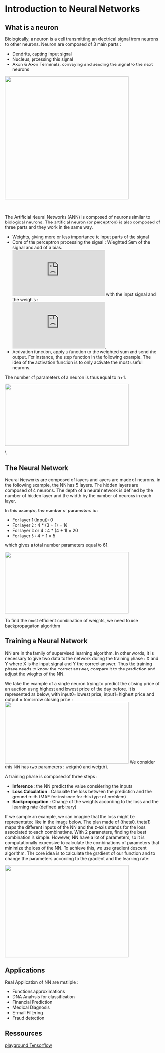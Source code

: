 # Introduction to Neural Networks

## What is a neuron

Biologically, a neuron is a cell transmitting an electrical signal from neurons to other neurons. Neuron are composed of 3 main parts :

*  Dendrits, capting input signal
*  Nucleus, prcessing this signal
*  Axon & Axon Terminals, conveying and sending the signal to the next neurons

<img src="https://upload.wikimedia.org/wikipedia/commons/4/44/Neuron3.png" width="400" height="é00">

\
\
The Artificial Neural Networks (ANN) is composed of neurons similar to biological neurons. The artificial neuron (or perceptron) is also composed of three parts and they work in the same way. 

* Weights, giving more or less importance to input parts of the signal
* Core of the perceptron processing the signal : Wieghted Sum of the signal and add of a bias. 
\
![equation](https://latex.codecogs.com/gif.latex?WS%20%3D%20X%5E%7BT%7D.W%20&plus;%20w_%7B0%7D)
with  the input signal and the weights :\
![equation](https://latex.codecogs.com/gif.latex?X%3D%5Cbegin%7Bpmatrix%7D%20x_%7B1%7D%5C%5C%20x_%7B2%7D%5C%5C%20...%5C%5C%20x_%7Bn%7D%20%5Cend%7Bpmatrix%7D%20and%20%5C%3B%20W%3D%5Cbegin%7Bpmatrix%7D%20w_%7B1%7D%5C%5C%20w_%7B2%7D%5C%5C%20...%5C%5C%20w_%7Bn%7D%20%5Cend%7Bpmatrix%7D).
* Activation function, apply a function to the weighted sum and send the output. For instance, the step function in the following example. The idea of the activation function is to only activate the most useful neurons.

The number of parameters of a neuron is thus equal to n+1.

<img src="https://images.deepai.org/glossary-terms/perceptron-6168423.jpg" width="400" height="200">


\
## The Neural Network

Neural Networks are composed of layers and layers are made of neurons. In the following example, the NN has 5 layers. The hidden layers are composed of 4 neurons. The depth of a neural network is defined by the number of hidden layer and the width by the number of neurons in each layer. 

In this example, the number of parameters is :
* For layer 1 (Input): 0
* For layer 2 : 4 * (3 + 1) = 16
* For layer 3 or 4 : 4 * (4 + 1) = 20
* For layer 5 : 4 + 1 = 5

which gives a total number parameters equal to 61.

<img src="https://i.pinimg.com/originals/b0/81/89/b08189699368cf0b71eed9931ee70881.png" width="400" height="200">

To find the most efficient combination of weights, we need to use backpropagation algorithm

## Training a Neural Network

NN are in the family of supervised learning algorithm. In other words, it is necessary to give two data to the network during the training phase : X and Y where X is the input signal and Y the correct answer. Thus the training phase needs to know the correct answer, compare it to the prediction and adjust the wieghts of the NN.

We take the example of a single neuron trying to predict the closing price of an auction using highest and lowest price of the day before. It is represented as below, with input0=lowest price, input1=highest price and output = tomorrow closing price :
<img src="https://www.allaboutcircuits.com/uploads/thumbnails/how-to-perform-classification-using-a-neural-network-a-simple-perceptron-example_rk_aac_image1.jpg" width="400" height="200">
We consider this NN has two parameters : weigth0 and weigth1.

A training phase is composed of three steps :
* **Inference** : the NN predict the value considering the inputs
* **Loss Calculation** : Calcualte the loss between the prediction and the ground truth (MAE for instance for this type of problem)
* **Backpropagation** : Change of the weights according to the loss and the learning rate (defined arbitrary)

If we sample an example, we can imagine that the loss might be representated like in the image below. The plan made of (theta0, theta1) maps the different inputs of the NN and the z-axis stands for the loss associated to each combinations. With 2 parameters, finding the best combination is simple. However, NN have a lot of parameters, so it is computationally expensive to calculate the combinations of parameters that minimize the loss of the NN. To achieve this, we use gradient descent algorithm. The core idea is to calculate the gradient of our function and to change the parameters according to the gradient and the learning rate: 

<img src="https://miro.medium.com/max/2732/1*f9a162GhpMbiTVTAua_lLQ.png" width="400" height="300">

## Applications
Real Application of NN are mutliple :
* Functions approximations
* DNA Analysis for classification
* Financial Prediction
* Medical Diagnosis
* E-mail Filtering
* Fraud detection

## Ressources

[playground Tensorflow](https://playground.tensorflow.org/)
